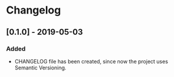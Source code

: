 # Changelog

## [0.1.0] - 2019-05-03
### Added
- CHANGELOG file has been created, since now the project uses Semantic Versioning.